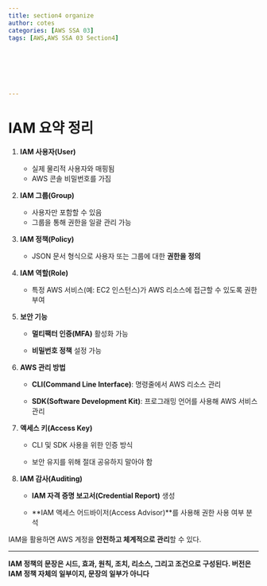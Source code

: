 ```yaml
---
title: section4 organize
author: cotes   
categories: [AWS SSA 03]
tags: [AWS,AWS SSA 03 Section4]







---
```


# **IAM 요약 정리**

1. **IAM 사용자(User)**
   * 실제 물리적 사용자와 매핑됨
   * AWS 콘솔 비밀번호를 가짐

2. **IAM 그룹(Group)**
   * 사용자만 포함할 수 있음
   * 그룹을 통해 권한을 일괄 관리 가능

3. **IAM 정책(Policy)**
   * JSON 문서 형식으로 사용자 또는 그룹에 대한 **권한을 정의**

4. **IAM 역할(Role)**
   * 특정 AWS 서비스(예: EC2 인스턴스)가 AWS 리소스에 접근할 수 있도록 권한 부여

5. **보안 기능**

   * **멀티팩터 인증(MFA)** 활성화 가능

   * **비밀번호 정책** 설정 가능

6. **AWS 관리 방법**

   * **CLI(Command Line Interface)**: 명령줄에서 AWS 리소스 관리

   * **SDK(Software Development Kit)**: 프로그래밍 언어를 사용해 AWS 서비스 관리

7. **액세스 키(Access Key)**

   * CLI 및 SDK 사용을 위한 인증 방식

   * 보안 유지를 위해 절대 공유하지 말아야 함

8. **IAM 감사(Auditing)**

   * **IAM 자격 증명 보고서(Credential Report)** 생성

   * **IAM 액세스 어드바이저(Access Advisor)**를 사용해 권한 사용 여부 분석



IAM을 활용하면 AWS 계정을 **안전하고 체계적으로 관리**할 수 있다.

------

**IAM 정책의 문장은 시드, 효과, 원칙, 조치, 리소스, 그리고 조건으로 구성된다. 버전은 IAM 정책 자체의 일부이지, 문장의 일부가 아니다**